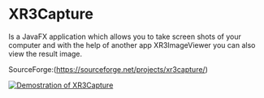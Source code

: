 # XR3Capture

Is a JavaFX application which allows you to take screen shots of your computer and with the help of another app XR3ImageViewer you can also view the result image.

SourceForge:(https://sourceforge.net/projects/xr3capture/)

[![Demostration of XR3Capture](http://img.youtube.com/vi/xMzm60JrJVQ/0.jpg)](https://www.youtube.com/watch?v=xMzm60JrJVQ)
